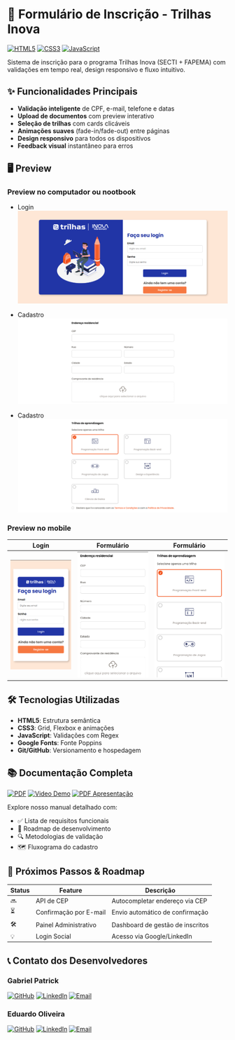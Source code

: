 # 📝 Formulário de Inscrição - Trilhas Inova

[![HTML5](https://img.shields.io/badge/HTML5-E34F26?style=flat&logo=html5&logoColor=white)](https://developer.mozilla.org/pt-BR/docs/Web/HTML)
[![CSS3](https://img.shields.io/badge/CSS3-1572B6?style=flat&logo=css3&logoColor=white)](https://developer.mozilla.org/pt-BR/docs/Web/CSS)
[![JavaScript](https://img.shields.io/badge/JavaScript-F7DF1E?style=flat&logo=javascript&logoColor=black)](https://developer.mozilla.org/pt-BR/docs/Web/JavaScript)

Sistema de inscrição para o programa Trilhas Inova (SECTI + FAPEMA) com validações em tempo real, design responsivo e fluxo intuitivo.

## ✨ Funcionalidades Principais
- **Validação inteligente** de CPF, e-mail, telefone e datas
- **Upload de documentos** com preview interativo
- **Seleção de trilhas** com cards clicáveis
- **Animações suaves** (fade-in/fade-out) entre páginas
- **Design responsivo** para todos os dispositivos
- **Feedback visual** instantâneo para erros

## 🖥️ Preview
<!-- Adicione screenshots aqui -->
### Preview no computador ou nootbook
- Login
![Preview do Login no Desktop](img/login-preview.png)

- Cadastro
![Preview do Formulário no Desktop](img/form-preview-two.png)

- Cadastro
![Preview do Formulário no Desktop](img/form-preview.png)



### Preview no mobile

<div align="center">
  
| Login | Formulário| Formulário|
|-------|-----------|-----------| 
| ![Preview Login Mobile](img/login-responsive-preview.png) | ![Preview Formulário Mobile](img/form-responsive-preview-two.png) |  ![Preview Formulário Mobile](img/form-responsive-preview.png) |

</div>

## 🛠️ Tecnologias Utilizadas
- **HTML5**: Estrutura semântica
- **CSS3**: Grid, Flexbox e animações
- **JavaScript**: Validações com Regex
- **Google Fonts**: Fonte Poppins
- **Git/GitHub**: Versionamento e hospedagem

## 📚 Documentação Completa
[![PDF](https://img.shields.io/badge/PDF-Documentação_Técnica-red?style=flat&logo=adobe-acrobat-reader)](video_documentacao_pdf/documentacao.pdf)
[![Video Demo](https://img.shields.io/badge/Video-Explicação_do_Sistema-blue?style=flat&logo=youtube)](video_documentacao_pdf/link_do_video.txt)
[![PDF Apresentação](https://img.shields.io/badge/PDF-Slides_de_Apresentação-00C853?style=flat&logo=adobe-acrobat-reader)](video_documentacao_pdf/slide_pdf.pdf)


Explore nosso manual detalhado com:
- ✅ Lista de requisitos funcionais
- 🚧 Roadmap de desenvolvimento
- 🔍 Metodologias de validação
- 🗺️ Fluxograma do cadastro

## 🔮 Próximos Passos & Roadmap
| Status | Feature                    | Descrição                          |
|--------|----------------------------|------------------------------------|
| 🔜     | API de CEP                 | Autocompletar endereço via CEP     |
| ⏳     | Confirmação por E-mail     | Envio automático de confirmação    |
| 🛠️    | Painel Administrativo      | Dashboard de gestão de inscritos   |
| 💡     | Login Social               | Acesso via Google/LinkedIn         |

## 📞 Contato dos Desenvolvedores

### Gabriel Patrick
[![GitHub](https://img.shields.io/badge/-GitHub-181717?style=flat&logo=github)](https://github.com/Patrick-LcG)
[![LinkedIn](https://img.shields.io/badge/-LinkedIn-0077B5?style=flat&logo=linkedin)](https://www.linkedin.com/in/gabriel-patrick-lcg/)
[![Email](https://img.shields.io/badge/-Email-D14836?style=flat&logo=gmail&logoColor=white)](mailto:gaabpatrick@gmail.com)

### Eduardo Oliveira
[![GitHub](https://img.shields.io/badge/-GitHub-181717?style=flat&logo=github)](https://github.com/Eduardo-Santos-Oliveira)
[![LinkedIn](https://img.shields.io/badge/-LinkedIn-0077B5?style=flat&logo=linkedin)](https://www.linkedin.com/in/eduardo-santos-oliveira-exe)
[![Email](https://img.shields.io/badge/-Email-D14836?style=flat&logo=gmail&logoColor=white)](mailto:eduardo.oliveira.exe@gmail.com)

